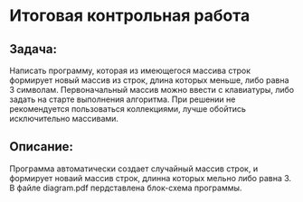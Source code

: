 # Итоговая контрольная работа #

## Задача: ##

Написать программу, которая из имеющегося массива строк формирует новый массив из строк, длина которых меньше, либо равна 3 символам. Первоначальный массив можно ввести с клавиатуры, либо задать на старте выполнения алгоритма. При решении не рекомендуется пользоваться коллекциями, лучше обойтись исключительно массивами.

## Описание: ##

Программа автоматически создает случайный массив строк, и формирует новаий массив строк, длинна которых мельно либо равна 3. В файле diagram.pdf пердставлена блок-схема программы.
